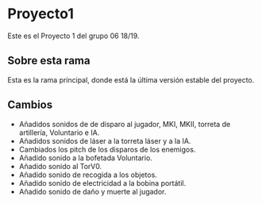 ﻿# Proyecto1

Este es el Proyecto 1 del grupo 06 18/19.

## Sobre esta rama

Esta es la rama principal, donde está la última versión estable del proyecto.

## Cambios

- Añadidos sonidos de de disparo al jugador, MKI, MKII, torreta de artillería, Voluntario e IA.
- Añadidos sonidos de láser a la torreta láser y a la IA.
- Cambiados los pitch de los disparos de los enemigos.
- Añadido sonido a la bofetada Voluntario.
- Añadido sonido al TorV0.
- Añadido sonido de recogida a los objetos.
- Añadido sonido de electricidad a la bobina portátil.
- Añadido sonido de daño y muerte al jugador.  